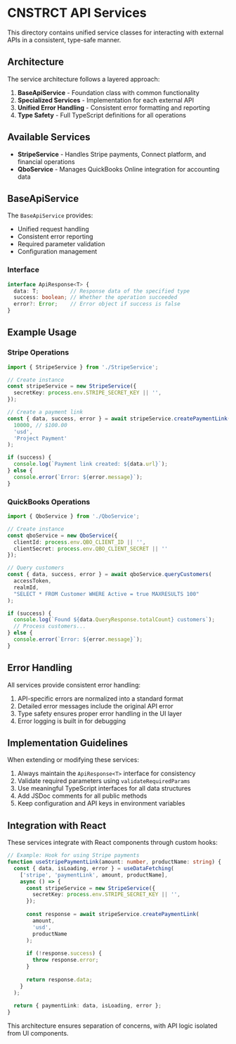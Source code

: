 # CNSTRCT API Services

This directory contains unified service classes for interacting with external APIs in a consistent, type-safe manner.

## Architecture

The service architecture follows a layered approach:

1. **BaseApiService** - Foundation class with common functionality
2. **Specialized Services** - Implementation for each external API
3. **Unified Error Handling** - Consistent error formatting and reporting
4. **Type Safety** - Full TypeScript definitions for all operations

## Available Services

- **StripeService** - Handles Stripe payments, Connect platform, and financial operations
- **QboService** - Manages QuickBooks Online integration for accounting data

## BaseApiService

The `BaseApiService` provides:

- Unified request handling
- Consistent error reporting
- Required parameter validation
- Configuration management

### Interface

```typescript
interface ApiResponse<T> {
  data: T;          // Response data of the specified type
  success: boolean; // Whether the operation succeeded
  error?: Error;    // Error object if success is false
}
```

## Example Usage

### Stripe Operations

```typescript
import { StripeService } from './StripeService';

// Create instance
const stripeService = new StripeService({
  secretKey: process.env.STRIPE_SECRET_KEY || '',
});

// Create a payment link
const { data, success, error } = await stripeService.createPaymentLink(
  10000, // $100.00
  'usd',
  'Project Payment'
);

if (success) {
  console.log(`Payment link created: ${data.url}`);
} else {
  console.error(`Error: ${error.message}`);
}
```

### QuickBooks Operations

```typescript
import { QboService } from './QboService';

// Create instance
const qboService = new QboService({
  clientId: process.env.QBO_CLIENT_ID || '',
  clientSecret: process.env.QBO_CLIENT_SECRET || ''
});

// Query customers
const { data, success, error } = await qboService.queryCustomers(
  accessToken,
  realmId,
  "SELECT * FROM Customer WHERE Active = true MAXRESULTS 100"
);

if (success) {
  console.log(`Found ${data.QueryResponse.totalCount} customers`);
  // Process customers...
} else {
  console.error(`Error: ${error.message}`);
}
```

## Error Handling

All services provide consistent error handling:

1. API-specific errors are normalized into a standard format
2. Detailed error messages include the original API error
3. Type safety ensures proper error handling in the UI layer
4. Error logging is built in for debugging

## Implementation Guidelines

When extending or modifying these services:

1. Always maintain the `ApiResponse<T>` interface for consistency
2. Validate required parameters using `validateRequiredParams`
3. Use meaningful TypeScript interfaces for all data structures
4. Add JSDoc comments for all public methods
5. Keep configuration and API keys in environment variables

## Integration with React

These services integrate with React components through custom hooks:

```typescript
// Example: Hook for using Stripe payments
function useStripePaymentLink(amount: number, productName: string) {
  const { data, isLoading, error } = useDataFetching(
    ['stripe', 'paymentLink', amount, productName],
    async () => {
      const stripeService = new StripeService({
        secretKey: process.env.STRIPE_SECRET_KEY || '',
      });
      
      const response = await stripeService.createPaymentLink(
        amount,
        'usd',
        productName
      );
      
      if (!response.success) {
        throw response.error;
      }
      
      return response.data;
    }
  );
  
  return { paymentLink: data, isLoading, error };
}
```

This architecture ensures separation of concerns, with API logic isolated from UI components.
